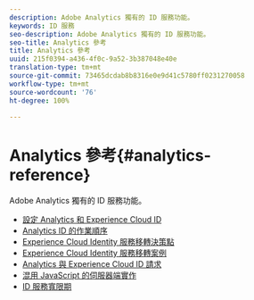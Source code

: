 ```yaml
---
description: Adobe Analytics 獨有的 ID 服務功能。
keywords: ID 服務
seo-description: Adobe Analytics 獨有的 ID 服務功能。
seo-title: Analytics 參考
title: Analytics 參考
uuid: 215f0394-a436-4f0c-9a52-3b387048e40e
translation-type: tm+mt
source-git-commit: 73465dcdab8b8316e0e9d41c5780ff0231270058
workflow-type: tm+mt
source-wordcount: '76'
ht-degree: 100%

---
```



# Analytics 參考{#analytics-reference}

Adobe Analytics 獨有的 ID 服務功能。

+ [設定 Analytics 和 Experience Cloud ID](analytics-ids.md)
+ [Analytics ID 的作業順序](analytics-order-of-operations.md)
+ [Experience Cloud Identity 服務移轉決策點](migration-decisions.md)
+ [Experience Cloud Identity 服務移轉案例](migration-scenarios.md)
+ [Analytics 與 Experience Cloud ID 請求](legacy-analytics.md)
+ [混用 JavaScript 的伺服器端實作](server-side.md)
+ [ID 服務寬限期](grace-period.md)
<!--+ [Data Collection CNAMEs and Cross-Domain Tracking](cname.md)-->
